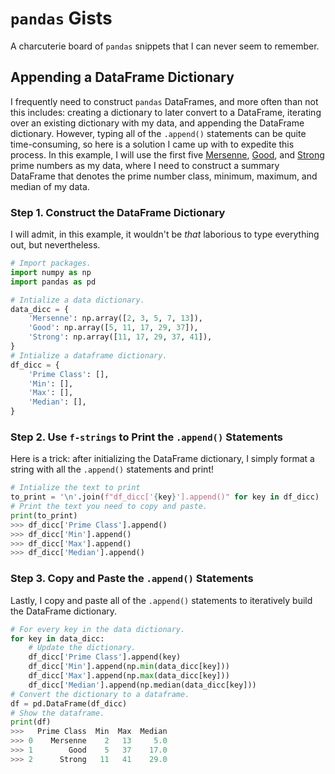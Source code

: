 # `pandas` Gists
A charcuterie board of `pandas` snippets that I can never seem to remember.


## Appending a DataFrame Dictionary
I frequently need to construct `pandas` DataFrames, and more often than not this includes: creating a dictionary to later convert to a DataFrame, iterating over an existing dictionary with my data, and appending the DataFrame dictionary. However, typing all of the `.append()` statements can be quite time-consuming, so here is a solution I came up with to expedite this process. In this example, I will use the first five [Mersenne](https://en.wikipedia.org/wiki/Mersenne_prime), [Good](https://en.wikipedia.org/wiki/Good_prime), and [Strong](https://en.wikipedia.org/wiki/Strong_prime) prime numbers as my data, where I need to construct a summary DataFrame that denotes the prime number class, minimum, maximum, and median of my data.

### Step 1. Construct the DataFrame Dictionary
I will admit, in this example, it wouldn't be *that* laborious to type everything out, but nevertheless.

```python
# Import packages.
import numpy as np
import pandas as pd

# Intialize a data dictionary.
data_dicc = {
    'Mersenne': np.array([2, 3, 5, 7, 13]),
    'Good': np.array([5, 11, 17, 29, 37]),
    'Strong': np.array([11, 17, 29, 37, 41]),
}
# Intialize a dataframe dictionary.
df_dicc = {
    'Prime Class': [],
    'Min': [],
    'Max': [],
    'Median': [],
}
```

### Step 2. Use `f-strings` to Print the `.append()` Statements
Here is a trick: after initializing the DataFrame dictionary, I simply format a string with all the `.append()` statements and print!

```python
# Intialize the text to print
to_print = '\n'.join(f"df_dicc['{key}'].append()" for key in df_dicc)
# Print the text you need to copy and paste.
print(to_print)
>>> df_dicc['Prime Class'].append()
>>> df_dicc['Min'].append()
>>> df_dicc['Max'].append()
>>> df_dicc['Median'].append()
```

### Step 3. Copy and Paste the `.append()` Statements
Lastly, I copy and paste all of the `.append()` statements to iteratively build the DataFrame dictionary.

```python
# For every key in the data dictionary.
for key in data_dicc:
    # Update the dictionary.
    df_dicc['Prime Class'].append(key)
    df_dicc['Min'].append(np.min(data_dicc[key]))
    df_dicc['Max'].append(np.max(data_dicc[key]))
    df_dicc['Median'].append(np.median(data_dicc[key]))
# Convert the dictionary to a dataframe.
df = pd.DataFrame(df_dicc)
# Show the dataframe.
print(df)
>>>   Prime Class  Min  Max  Median
>>> 0    Mersenne    2   13     5.0
>>> 1        Good    5   37    17.0
>>> 2      Strong   11   41    29.0
```